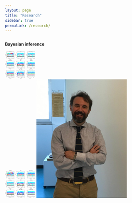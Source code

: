 ```yaml
---
layout: page
title: "Research"
sidebar: true
permalink: /research/
---
```




<div class="two-columns">
  <div class="column">
     <p>
     <strong>Bayesian inference</strong> 
    </p>
  </div>
  <div class="column">
    <img src="ls.png" alt="bayesian" width = "100">
  </div>
</div>

<img src="ls.png" alt="bayesian" width = "100">

<img src="egidi_small.png" alt="Leonardo Egidi" style="float: center; margin-right: 10px;" width="300">